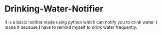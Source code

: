 # Drinking-Water-Notifier
It is a basic notifier made using python which can notify you to drink water. I made it  because I have to remind myself to drink water frequently.
